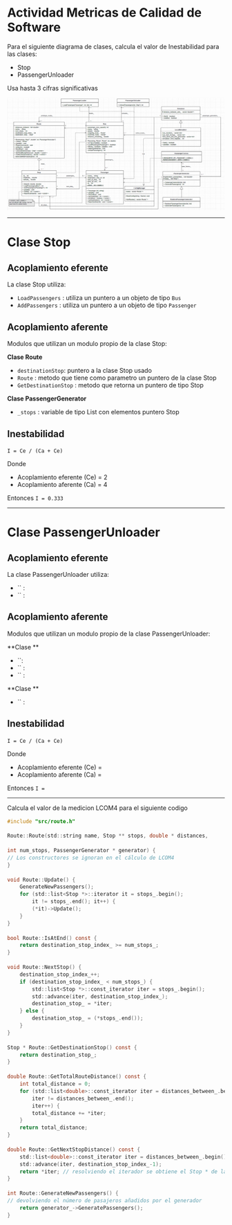 # Actividad Metricas de Calidad de Software

Para el siguiente diagrama de clases, calcula el valor de Inestabilidad para las clases:

- Stop
- PassengerUnloader

Usa hasta 3 cifras significativas

![](image.png)

***

# Clase Stop

## Acoplamiento eferente

La clase Stop utiliza:

- `LoadPassengers` : utiliza un puntero a un objeto de tipo `Bus`
- `AddPassengers` : utiliza un puntero a un objeto de tipo `Passenger`

## Acoplamiento aferente

Modulos que utilizan un modulo propio de la clase Stop:

**Clase Route**

- `destinationStop`: puntero a la clase Stop usado 
- `Route` : metodo que tiene como parametro un puntero de la clase Stop
- `GetDestinationStop` : metodo que retorna un puntero de tipo Stop 

**Clase PassengerGenerator**

- `_stops` : variable de tipo List con elementos puntero Stop

## Inestabilidad

`I = Ce / (Ca + Ce)`

Donde 

- Acoplamiento eferente (Ce) = 2 
- Acoplamiento aferente (Ca) = 4

Entonces `I = 0.333`

***

# Clase PassengerUnloader

## Acoplamiento eferente

La clase PassengerUnloader utiliza:

- `` : 
- `` : 

## Acoplamiento aferente

Modulos que utilizan un modulo propio de la clase PassengerUnloader:

**Clase **

- ``: 
- `` : 
- `` : 

**Clase **

- `` : 

## Inestabilidad

`I = Ce / (Ca + Ce)`

Donde 

- Acoplamiento eferente (Ce) = 
- Acoplamiento aferente (Ca) = 

Entonces `I =`

***

Calcula el valor de la medicion LCOM4 para el siguiente codigo

```c
#include "src/route.h"

Route::Route(std::string name, Stop ** stops, double * distances,

int num_stops, PassengerGenerator * generator) {
// Los constructores se ignoran en el cálculo de LCOM4
}

void Route::Update() {
    GenerateNewPassengers();
    for (std::list<Stop *>::iterator it = stops_.begin();
        it != stops_.end(); it++) {
        (*it)->Update();
    }
}

bool Route::IsAtEnd() const {
    return destination_stop_index_ >= num_stops_;
}

void Route::NextStop() {
    destination_stop_index_++;
    if (destination_stop_index_ < num_stops_) {
        std::list<Stop *>::const_iterator iter = stops_.begin();
        std::advance(iter, destination_stop_index_);
        destination_stop_ = *iter;
    } else {
        destination_stop_ = (*stops_.end());
    }
}

Stop * Route::GetDestinationStop() const {
    return destination_stop_;
}

double Route::GetTotalRouteDistance() const {
    int total_distance = 0;
    for (std::list<double>::const_iterator iter = distances_between_.begin();
        iter != distances_between_.end();
        iter++) {
        total_distance += *iter;
    }
    return total_distance;
}

double Route::GetNextStopDistance() const {
    std::list<double>::const_iterator iter = distances_between_.begin();
    std::advance(iter, destination_stop_index_-1);
    return *iter; // resolviendo el iterador se obtiene el Stop * de la lista
}

int Route::GenerateNewPassengers() {
// devolviendo el número de pasajeros añadidos por el generador
    return generator_->GeneratePassengers();
}
```